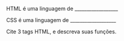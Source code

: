HTML é uma linguagem de __________________

CSS é uma linguagem de ___________________

Cite 3 tags HTML, e descreva suas funções.
